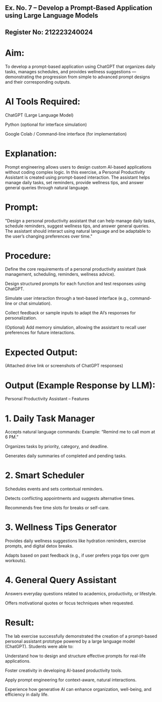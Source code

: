 ## Ex. No. 7 – Develop a Prompt-Based Application using Large Language Models
## Register No: 212223240024

# Aim:

To develop a prompt-based application using ChatGPT that organizes daily tasks, manages schedules, and provides wellness suggestions — demonstrating the progression from simple to advanced prompt designs and their corresponding outputs.

# AI Tools Required:

ChatGPT (Large Language Model)

Python (optional for interface simulation)

Google Colab / Command-line interface (for implementation)

# Explanation:

Prompt engineering allows users to design custom AI-based applications without coding complex logic.
In this exercise, a Personal Productivity Assistant is created using prompt-based interaction. The assistant helps manage daily tasks, set reminders, provide wellness tips, and answer general queries through natural language.

# Prompt:

"Design a personal productivity assistant that can help manage daily tasks, schedule reminders, suggest wellness tips, and answer general queries. The assistant should interact using natural language and be adaptable to the user’s changing preferences over time."

# Procedure:

Define the core requirements of a personal productivity assistant (task management, scheduling, reminders, wellness advice).

Design structured prompts for each function and test responses using ChatGPT.

Simulate user interaction through a text-based interface (e.g., command-line or chat simulation).

Collect feedback or sample inputs to adapt the AI’s responses for personalization.

(Optional) Add memory simulation, allowing the assistant to recall user preferences for future interactions.

# Expected Output:

(Attached drive link or screenshots of ChatGPT responses)

# Output (Example Response by LLM):
Personal Productivity Assistant – Features
# 1. Daily Task Manager

Accepts natural language commands:
Example: “Remind me to call mom at 6 PM.”

Organizes tasks by priority, category, and deadline.

Generates daily summaries of completed and pending tasks.

# 2. Smart Scheduler

Schedules events and sets contextual reminders.

Detects conflicting appointments and suggests alternative times.

Recommends free time slots for breaks or self-care.

# 3. Wellness Tips Generator

Provides daily wellness suggestions like hydration reminders, exercise prompts, and digital detox breaks.

Adapts based on past feedback (e.g., if user prefers yoga tips over gym workouts).

# 4. General Query Assistant

Answers everyday questions related to academics, productivity, or lifestyle.

Offers motivational quotes or focus techniques when requested.

# Result:

The lab exercise successfully demonstrated the creation of a prompt-based personal assistant prototype powered by a large language model (ChatGPT).
Students were able to:

Understand how to design and structure effective prompts for real-life applications.

Foster creativity in developing AI-based productivity tools.

Apply prompt engineering for context-aware, natural interactions.

Experience how generative AI can enhance organization, well-being, and efficiency in daily life.
